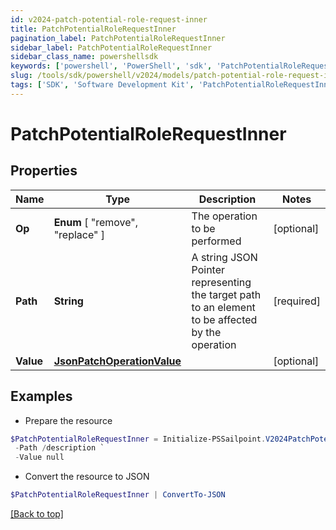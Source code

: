 ```yaml
---
id: v2024-patch-potential-role-request-inner
title: PatchPotentialRoleRequestInner
pagination_label: PatchPotentialRoleRequestInner
sidebar_label: PatchPotentialRoleRequestInner
sidebar_class_name: powershellsdk
keywords: ['powershell', 'PowerShell', 'sdk', 'PatchPotentialRoleRequestInner', 'V2024PatchPotentialRoleRequestInner'] 
slug: /tools/sdk/powershell/v2024/models/patch-potential-role-request-inner
tags: ['SDK', 'Software Development Kit', 'PatchPotentialRoleRequestInner', 'V2024PatchPotentialRoleRequestInner']
---
```



# PatchPotentialRoleRequestInner

## Properties

Name | Type | Description | Notes
------------ | ------------- | ------------- | -------------
**Op** |  **Enum** [  "remove",    "replace" ] | The operation to be performed | [optional] 
**Path** | **String** | A string JSON Pointer representing the target path to an element to be affected by the operation | [required]
**Value** | [**JsonPatchOperationValue**](json-patch-operation-value) |  | [optional] 

## Examples

- Prepare the resource
```powershell
$PatchPotentialRoleRequestInner = Initialize-PSSailpoint.V2024PatchPotentialRoleRequestInner  -Op replace `
 -Path /description `
 -Value null
```

- Convert the resource to JSON
```powershell
$PatchPotentialRoleRequestInner | ConvertTo-JSON
```


[[Back to top]](#) 

